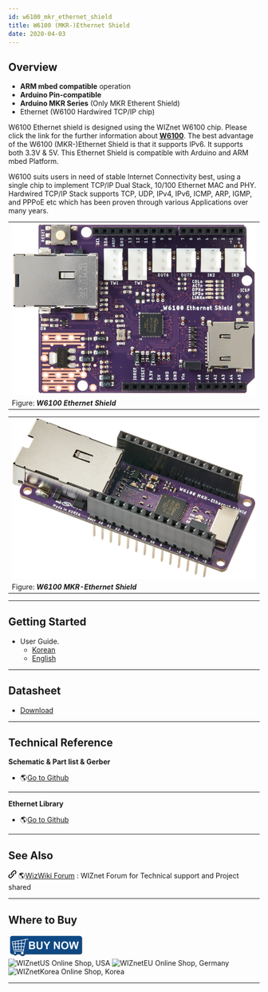```yaml
---
id: w6100_mkr_ethernet_shield
title: W6100 (MKR-)Ethernet Shield
date: 2020-04-03
---
```


## Overview

  - **ARM mbed compatible** operation
  - **Arduino Pin-compatible**
  - **Arduino MKR Series** (Only MKR Etherent Shield)
  - Ethernet (W6100 Hardwired TCP/IP chip)

W6100 Ethernet shield is designed using the WIZnet W6100 chip. Please
click the link for the further information about
**[W6100](../../Product/iEthernet/W6100/overview)**. The best advantage of the W6100
(MKR-)Ethernet Shield is that it supports IPv6. It supports both 3.3V &
5V. This Ethernet Shield is compatible with Arduino and ARM mbed
Platform.

W6100 suits users in need of stable Internet Connectivity best, using a
single chip to implement TCP/IP Dual Stack, 10/100 Ethernet MAC and PHY.
Hardwired TCP/IP Stack supports TCP, UDP, IPv4, IPv6, ICMP, ARP, IGMP,
and PPPoE etc which has been proven through various Applications over
many years.

|                                                                                  |
| -------------------------------------------------------------------------------- |
| ![W6100 Ethernet Shield](/img/osh/w6100_ethernet_shield/w6100_ethernet_sheild.png) |
| Figure: ***W6100 Ethernet Shield***                                              |

|                                                                                          |
| ---------------------------------------------------------------------------------------- |
| ![W6100 MKR-Ethernet Shield](/img/osh/w6100_ethernet_shield/w6100_mkr_ethernet_sheild_1.png) |
| Figure: ***W6100 MKR-Ethernet Shield***                                                  |

-----

## Getting Started

  - User Guide.
      - [Korean](/img/osh/w6100_ethernet_shield/w6100_ethernet_shield_ug_v001k.pdf)
      - [English](/img/osh/w6100_ethernet_shield/w6100_ethernet_shield_ug_v001e.pdf)

-----

## Datasheet

   - [Download](/img/osh/w6100_ethernet_shield/w6100_ethernet_shield_ds_v100e.pdf)

-----

## Technical Reference

**Schematic & Part list & Gerber**

  - 🌎[Go to
    Github](https://github.com/Wiznet/Hardware-Files-of-WIZnet/tree/master/08_OSHW)

-----
**Ethernet Library**

  - 🌎[Go to Github](https://github.com/Wiznet/Ethernet/tree/IPv6)

-----

## See Also

![](/img/products/w5500/w5500_evb/icons/link.png) 🌎[WizWiki
Forum](https://forum.wiznet.io/) : WIZnet Forum for Technical
support and Project shared

-----

## Where to Buy


![WIZnet Online Shop](/img/osh/w5100s_ethernet_shield/start/buynow.png)  
![WIZnetUS Online Shop,
USA](/img/osh/w5100s_ethernet_shield/start/dollar.png)
![WIZnetEU Online Shop,
Germany](/img/osh/w5100s_ethernet_shield/start/european-euro.png)
![WIZnetKorea Online Shop,
Korea](/img/osh/w5100s_ethernet_shield/start/won.png)



-----
